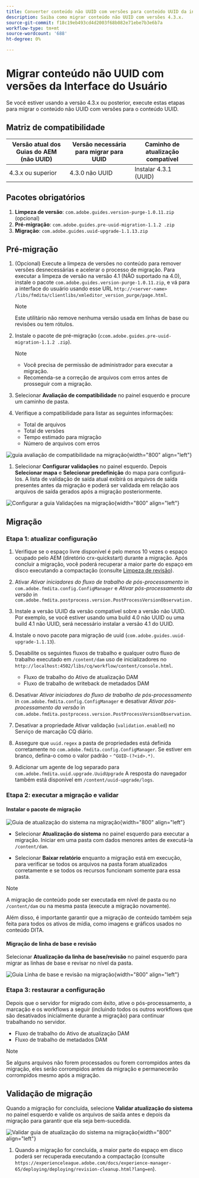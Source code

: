 ```yaml
---
title: Converter conteúdo não UUID com versões para conteúdo UUID da interface do usuário
description: Saiba como migrar conteúdo não UUID com versões 4.3.x.
source-git-commit: f18c19eb493cd4d2003f68b082e71ebe7b3e6b7a
workflow-type: tm+mt
source-wordcount: '688'
ht-degree: 0%

---
```


# Migrar conteúdo não UUID com versões da Interface do Usuário

Se você estiver usando a versão 4.3.x ou posterior, execute estas etapas para migrar o conteúdo não UUID com versões para o conteúdo UUID.

## Matriz de compatibilidade

| Versão atual dos Guias do AEM (não UUID) | Versão necessária para migrar para UUID | Caminho de atualização compatível |
|---|---|---|
| 4.3.x ou superior | 4.3.0 não UUID | Instalar 4.3.1 (UUID) |

## Pacotes obrigatórios

1. **Limpeza de versão**: `com.adobe.guides.version-purge-1.0.11.zip` (opcional)
1. **Pré-migração**: `com.adobe.guides.pre-uuid-migration-1.1.2 .zip`
1. **Migração**: `com.adobe.guides.uuid-upgrade-1.1.13.zip`



## Pré-migração

1. (Opcional) Execute a limpeza de versões no conteúdo para remover versões desnecessárias e acelerar o processo de migração. Para executar a limpeza de versão na versão 4.1 (NÃO suportado na 4.0), instale o pacote `com.adobe.guides.version-purge-1.0.11.zip`, e vá para a interface do usuário usando esse URL `http://<server-name> /libs/fmdita/clientlibs/xmleditor_version_purge/page.html`.

   >[!NOTE]
   >
   >Este utilitário não remove nenhuma versão usada em linhas de base ou revisões ou tem rótulos.
1. Instale o pacote de pré-migração (`ccom.adobe.guides.pre-uuid-migration-1.1.2 .zip`).

   >[!NOTE]
   >
   >* Você precisa de permissão de administrador para executar a migração.
   >* Recomenda-se a correção de arquivos com erros antes de prosseguir com a migração.

1. Selecionar **Avaliação de compatibilidade**  no painel esquerdo e procure um caminho de pasta.
1. Verifique a compatibilidade para listar as seguintes informações:
   * Total de arquivos
   * Total de versões
   * Tempo estimado para migração
   * Número de arquivos com erros



![guia avaliação de compatibilidade na migração](assets/migration-compatibility-assessment.png){width="800" align="left"}


1. Selecionar **Configurar validações** no painel esquerdo. Depois **Selecionar mapa** e **Selecionar predefinição** do mapa para configurá-los. A lista de validação de saída atual exibirá os arquivos de saída presentes antes da migração e poderá ser validada em relação aos arquivos de saída gerados após a migração posteriormente.

![Configurar a guia Validações na migração](assets/migration-configure-validation.png){width="800" align="left"}




## Migração

### Etapa 1: atualizar configuração

1. Verifique se o espaço livre disponível é pelo menos 10 vezes o espaço ocupado pelo AEM (diretório crx-quickstart) durante a migração. Após concluir a migração, você poderá recuperar a maior parte do espaço em disco executando a compactação (consulte [Limpeza de revisão](https://experienceleague.adobe.com/docs/experience-manager-65/deploying/deploying/revision-cleanup.html?lang=en)).

1. Ativar *Ativar iniciadores do fluxo de trabalho de pós-processamento* in `com.adobe.fmdita.config.ConfigManager` e *Ativar pós-processamento da versão* in `com.adobe.fmdita.postprocess.version.PostProcessVersionObservation.`

1. Instale a versão UUID da versão compatível sobre a versão não UUID. Por exemplo, se você estiver usando uma build 4.0 não UUID ou uma build 4.1 não UUID, será necessário instalar a versão 4.1 do UUID.

1. Instale o novo pacote para migração de uuid (`com.adobe.guides.uuid-upgrade-1.1.13`).

1. Desabilite os seguintes fluxos de trabalho e qualquer outro fluxo de trabalho executado em `/content/dam` uso de inicializadores no `http://localhost:4502/libs/cq/workflow/content/console.html`.

   * Fluxo de trabalho do Ativo de atualização DAM
   * Fluxo de trabalho de writeback de metadados DAM

1. Desativar *Ativar iniciadores do fluxo de trabalho de pós-processamento* in `com.adobe.fmdita.config.ConfigManager` e desativar *Ativar pós-processamento da versão* in `com.adobe.fmdita.postprocess.version.PostProcessVersionObservation`.

1. Desativar a propriedade Ativar validação (`validation.enabled`) no Serviço de marcação CQ diário.

1. Assegure que `uuid.regex` a pasta de propriedades está definida corretamente no `com.adobe.fmdita.config.ConfigManager`. Se estiver em branco, defina-o como o valor padrão - `^GUID-(?<id>.*)`.
1. Adicionar um agente de log separado para `com.adobe.fmdita.uuid.upgrade.UuidUpgrade` A resposta do navegador também está disponível em `/content/uuid-upgrade/logs`.

### Etapa 2: executar a migração e validar

#### Instalar o pacote de migração

![Guia de atualização do sistema na migração](assets/migration-system-upgrade.png){width="800" align="left"}

* Selecionar **Atualização do sistema** no painel esquerdo para executar a migração. Iniciar em uma pasta com dados menores antes de executá-la `/content/dam`.

* Selecionar **Baixar relatório** enquanto a migração está em execução, para verificar se todos os arquivos na pasta foram atualizados corretamente e se todos os recursos funcionam somente para essa pasta.


>[!NOTE]
>
> A migração de conteúdo pode ser executada em nível de pasta ou no `/content/dam` ou na mesma pasta (execute a migração novamente).

Além disso, é importante garantir que a migração de conteúdo também seja feita para todos os ativos de mídia, como imagens e gráficos usados no conteúdo DITA.

#### Migração de linha de base e revisão

Selecionar **Atualização da linha de base/revisão** no painel esquerdo para migrar as linhas de base e revisar no nível da pasta.

![Guia Linha de base e revisão na migração](assets/migration-baseline-review-upgrade.png){width="800" align="left"}


### Etapa 3: restaurar a configuração

Depois que o servidor for migrado com êxito, ative o pós-processamento, a marcação e os workflows a seguir (incluindo todos os outros workflows que são desativados inicialmente durante a migração) para continuar trabalhando no servidor.

* Fluxo de trabalho do Ativo de atualização DAM
* Fluxo de trabalho de metadados DAM

>[!NOTE]
>
>Se alguns arquivos não forem processados ou forem corrompidos antes da migração, eles serão corrompidos antes da migração e permanecerão corrompidos mesmo após a migração.

## Validação de migração

Quando a migração for concluída, selecione **Validar atualização do sistema** no painel esquerdo e valide os arquivos de saída antes e depois da migração para garantir que ela seja bem-sucedida.

![Validar guia de atualização do sistema na migração](assets/migration-validate-system-upgrade.png){width="800" align="left"}


1. Quando a migração for concluída, a maior parte do espaço em disco poderá ser recuperada executando a compactação (consulte `https://experienceleague.adobe.com/docs/experience-manager-65/deploying/deploying/revision-cleanup.html?lang=en`).

